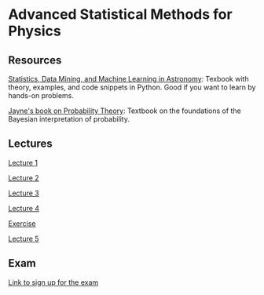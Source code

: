# Advanced Statistical Methods for Physics

## Resources
[Statistics, Data Mining, and Machine Learning in Astronomy](https://press.princeton.edu/books/hardcover/9780691198309/statistics-data-mining-and-machine-learning-in-astronomy-pdf): Texbook with theory, examples, and code snippets in Python. Good if you want to learn by hands-on problems.

[Jayne's book on Probability Theory](http://www.med.mcgill.ca/epidemiology/hanley/bios601/GaussianModel/JaynesProbabilityTheory.pdf): Textbook on the foundations of the Bayesian interpretation of probability.

## Lectures

[Lecture 1](https://colab.research.google.com/drive/1dessi5cj9aB_SETffMiVFGqbJ1lYLTh7)

[Lecture 2](https://colab.research.google.com/drive/1vZ2CcNJG1BY6ZOlA8i5ZH38YvU7q7hsI?usp=sharing)

[Lecture 3](https://colab.research.google.com/drive/1-q4EfZQaIHi1OtWSfdACEV0I_Ni6-UOw?usp=sharing)

[Lecture 4](https://colab.research.google.com/drive/1uMjlfV1GPue-8SFQNHri_6nJdlRg2nut?usp=sharing)

[Exercise](https://colab.research.google.com/drive/1bZsmKpwvqTVmCSzNpjTzlcQghwI8AE-A?usp=sharing)

[Lecture 5](https://colab.research.google.com/drive/19MAIk_t97TzB5i6RYjI-vRzp4YQqgXtk?usp=sharing)

## Exam
[Link to sign up for the exam](https://docs.google.com/document/d/11Dqd8FPMNfHSnkPlxpy5f7QeZaQTA_Dfuy3ON4A2DnI/edit?usp=sharing)
